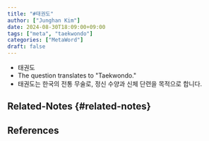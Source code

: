 ```yaml
---
title: "#태권도"
author: ["Junghan Kim"]
date: 2024-08-30T18:09:00+09:00
tags: ["meta", "taekwondo"]
categories: ["MetaWord"]
draft: false
---
```


-   태권도
-   The question translates to "Taekwondo."
-   태권도는 한국의 전통 무술로, 정신 수양과 신체 단련을 목적으로 합니다.


## Related-Notes {#related-notes}

## References

<style>.csl-entry{text-indent: -1.5em; margin-left: 1.5em;}</style><div class="csl-bib-body">
</div>
